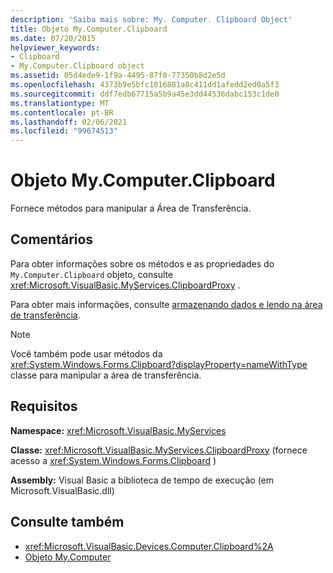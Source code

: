 ```yaml
---
description: 'Saiba mais sobre: My. Computer. Clipboard Object'
title: Objeto My.Computer.Clipboard
ms.date: 07/20/2015
helpviewer_keywords:
- Clipboard
- My.Computer.Clipboard object
ms.assetid: 05d4ede9-1f9a-4495-87f0-77350b8d2e5d
ms.openlocfilehash: 4373b9e5bfc1016881a8c411dd1afedd2ed0a5f3
ms.sourcegitcommit: ddf7edb67715a5b9a45e3dd44536dabc153c1de0
ms.translationtype: MT
ms.contentlocale: pt-BR
ms.lasthandoff: 02/06/2021
ms.locfileid: "99674513"
---
```

# <a name="mycomputerclipboard-object"></a>Objeto My.Computer.Clipboard

Fornece métodos para manipular a Área de Transferência.  
  
## <a name="remarks"></a>Comentários  

 Para obter informações sobre os métodos e as propriedades do `My.Computer.Clipboard` objeto, consulte <xref:Microsoft.VisualBasic.MyServices.ClipboardProxy> .  
  
 Para obter mais informações, consulte [armazenando dados e lendo na área de transferência](../../developing-apps/programming/computer-resources/storing-data-to-and-reading-from-the-clipboard.md).  
  
> [!NOTE]
> Você também pode usar métodos da <xref:System.Windows.Forms.Clipboard?displayProperty=nameWithType> classe para manipular a área de transferência.  
  
## <a name="requirements"></a>Requisitos  

 **Namespace:** <xref:Microsoft.VisualBasic.MyServices>  
  
 **Classe:** <xref:Microsoft.VisualBasic.MyServices.ClipboardProxy> (fornece acesso a <xref:System.Windows.Forms.Clipboard> )  
  
 **Assembly:** Visual Basic a biblioteca de tempo de execução (em Microsoft.VisualBasic.dll)  
  
## <a name="see-also"></a>Consulte também

- <xref:Microsoft.VisualBasic.Devices.Computer.Clipboard%2A>
- [Objeto My.Computer](my-computer-object.md)
